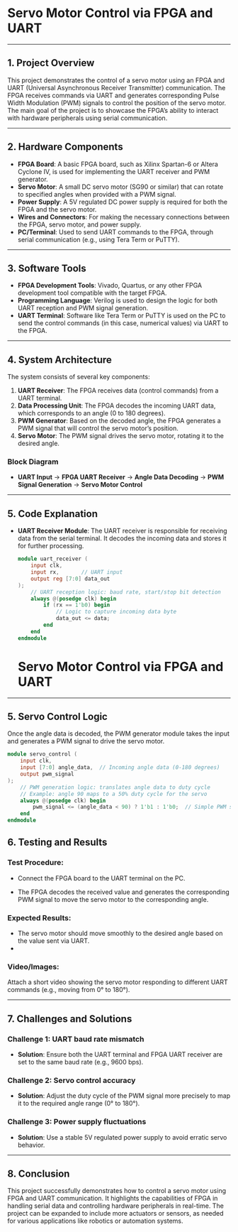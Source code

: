 # **Servo Motor Control via FPGA and UART**

---

## **1. Project Overview**
This project demonstrates the control of a servo motor using an FPGA and UART (Universal Asynchronous Receiver Transmitter) communication. The FPGA receives commands via UART and generates corresponding Pulse Width Modulation (PWM) signals to control the position of the servo motor. The main goal of the project is to showcase the FPGA’s ability to interact with hardware peripherals using serial communication.

---

## **2. Hardware Components**
- **FPGA Board**: A basic FPGA board, such as Xilinx Spartan-6 or Altera Cyclone IV, is used for implementing the UART receiver and PWM generator.
- **Servo Motor**: A small DC servo motor (SG90 or similar) that can rotate to specified angles when provided with a PWM signal.
- **Power Supply**: A 5V regulated DC power supply is required for both the FPGA and the servo motor.
- **Wires and Connectors**: For making the necessary connections between the FPGA, servo motor, and power supply.
- **PC/Terminal**: Used to send UART commands to the FPGA, through serial communication (e.g., using Tera Term or PuTTY).

---

## **3. Software Tools**
- **FPGA Development Tools**: Vivado, Quartus, or any other FPGA development tool compatible with the target FPGA.
- **Programming Language**: Verilog is used to design the logic for both UART reception and PWM signal generation.
- **UART Terminal**: Software like Tera Term or PuTTY is used on the PC to send the control commands (in this case, numerical values) via UART to the FPGA.

---

## **4. System Architecture**
The system consists of several key components:

1. **UART Receiver**: The FPGA receives data (control commands) from a UART terminal.
2. **Data Processing Unit**: The FPGA decodes the incoming UART data, which corresponds to an angle (0 to 180 degrees).
3. **PWM Generator**: Based on the decoded angle, the FPGA generates a PWM signal that will control the servo motor’s position.
4. **Servo Motor**: The PWM signal drives the servo motor, rotating it to the desired angle.

### **Block Diagram**
- **UART Input** -> **FPGA UART Receiver** -> **Angle Data Decoding** -> **PWM Signal Generation** -> **Servo Motor Control**

---

## **5. Code Explanation**
- **UART Receiver Module**: The UART receiver is responsible for receiving data from the serial terminal. It decodes the incoming data and stores it for further processing.

  ```verilog
  module uart_receiver (
      input clk,
      input rx,       // UART input
      output reg [7:0] data_out
  );
      // UART reception logic: baud rate, start/stop bit detection
      always @(posedge clk) begin
          if (rx == 1'b0) begin
              // Logic to capture incoming data byte
              data_out <= data;
          end
      end
  endmodule
  
  ```
  # **Servo Motor Control via FPGA and UART**

---

## **5. Servo Control Logic**
Once the angle data is decoded, the PWM generator module takes the input and generates a PWM signal to drive the servo motor.

```verilog
module servo_control (
    input clk,
    input [7:0] angle_data,  // Incoming angle data (0-180 degrees)
    output pwm_signal
);
    // PWM generation logic: translates angle data to duty cycle
    // Example: angle 90 maps to a 50% duty cycle for the servo
    always @(posedge clk) begin
        pwm_signal <= (angle_data < 90) ? 1'b1 : 1'b0;  // Simple PWM signal
    end
endmodule
```

## **6. Testing and Results**

### **Test Procedure:**
- Connect the FPGA board to the UART terminal on the PC.

- The FPGA decodes the received value and generates the corresponding PWM signal to move the servo motor to the corresponding angle.

### **Expected Results:**
- The servo motor should move smoothly to the desired angle based on the value sent via UART.
- 
### **Video/Images:**
Attach a short video showing the servo motor responding to different UART commands (e.g., moving from 0° to 180°).

---

## **7. Challenges and Solutions**

### **Challenge 1**: UART baud rate mismatch
- **Solution**: Ensure both the UART terminal and FPGA UART receiver are set to the same baud rate (e.g., 9600 bps).

### **Challenge 2**: Servo control accuracy
- **Solution**: Adjust the duty cycle of the PWM signal more precisely to map it to the required angle range (0° to 180°).

### **Challenge 3**: Power supply fluctuations
- **Solution**: Use a stable 5V regulated power supply to avoid erratic servo behavior.

---

## **8. Conclusion**
This project successfully demonstrates how to control a servo motor using FPGA and UART communication. It highlights the capabilities of FPGA in handling serial data and controlling hardware peripherals in real-time. The project can be expanded to include more actuators or sensors, as needed for various applications like robotics or automation systems.
